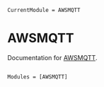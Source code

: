 ```@meta
CurrentModule = AWSMQTT
```

# AWSMQTT

Documentation for [AWSMQTT](https://github.com/Octogonapus/AWSMQTT.jl).

```@index
```

```@autodocs
Modules = [AWSMQTT]
```
